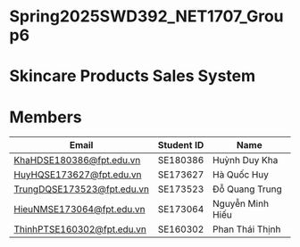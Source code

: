 # Spring2025SWD392_NET1707_Group6
# Skincare Products Sales System


# Members
| Email                      | Student ID | Name             |
|----------------------------|------------|------------------|
| KhaHDSE180386@fpt.edu.vn   | 	SE180386  | 	Huỳnh Duy Kha   |
| HuyHQSE173627@fpt.edu.vn    | SE173627   | 	Hà Quốc Huy     |
| TrungDQSE173523@fpt.edu.vn  | 	SE173523  | 	Đỗ Quang Trung    |
| HieuNMSE173064@fpt.edu.vn   | 	SE173064  | 	Nguyễn Minh Hiếu   |
| ThinhPTSE160302@fpt.edu.vn | 	SE160302  | 	Phan Thái Thịnh |
